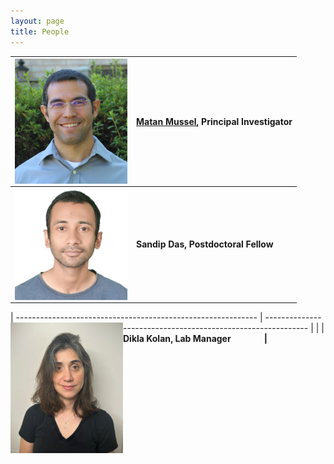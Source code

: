 ```yaml
---
layout: page
title: People
---
```


| <img align="left" src="/assets/img/MatanMussel.jpg" width='180'> | [Matan Mussel](/pages/people/MatanMussel), Principal Investigator |
| ------------------------------------------------------------ | ------------------------------------------------------------ |
| <img align="left" src="/assets/img/SandipDas.jpg" width='180'> | <b>Sandip Das, Postdoctoral Fellow<b/>                       |

| ------------------------------------------------------------ | ------------------------------------------------------------ |
| <img align="left" src="/assets/img/DiklaKolan.jpg" width='180'> | <b>Dikla Kolan, Lab Manager<b/>                      &nbsp;  &nbsp; &nbsp; &nbsp;  &nbsp; &nbsp; &nbsp;  &nbsp;|

